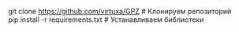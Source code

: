 git clone https://github.com/virtuxa/GPZ # Клонируем репозиторий <br />
pip install -r requirements.txt          # Устанавливаем библиотеки
